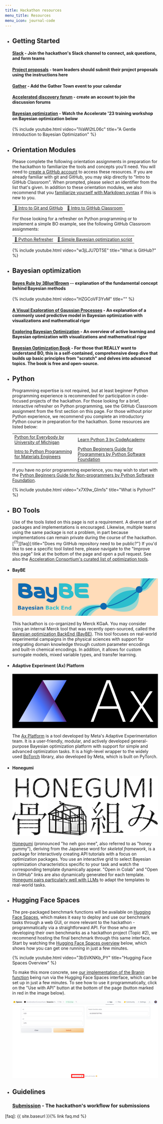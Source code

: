 ```yaml
---
title: Hackathon resources
menu_title: Resources
menu_icon: journal-code
---
```


<ul class="grid">

<li class="resource-block" markdown="1">

## Getting Started

#### [Slack](https://join.slack.com/share/enQtNjc0MDgwNTM2OTIzNy02ZmZiZDM0YTlkNDVlYzQyNzJjODk2MThkNjM2YWZlZjliY2MxZjlkZmMxMWUzNzlhYzA2ZTFjYjJlYWNlZDQ0) - Join the hackathon's Slack channel to connect, ask questions, and form teams

#### [Project proposals](_/../submission.md) - team leaders should submit their project proposals using the instructions here

#### [Gather](https://app.gather.town/events/aWWEyxSfRJGgvVwT3rSA) - Add the Gather Town event to your calendar

####  [Accelerated discovery forum](https://accelerated-discovery.discourse.group/) - create an account to join the discussion forums

#### [Bayesian optimization](https://youtu.be/IVaWl2tL06c) - Watch the Accelerate '23 training workshop on Bayesian optimization below

{% include youtube.html video="IVaWl2tL06c" title="A Gentle Introduction to Bayesian Optimization" %}

</li>

<li class="resource-block" markdown="1">

## Orientation Modules

Please complete the following orientation assignments in preparation for the hackathon to familiarize the tools and concepts you'll need. You will need to [create a GitHub account](https://github.com/join) to access these resources. If you are already familiar with git and GitHub, you may skip directly to "Intro to GitHub Classroom". When prompted, please select an identifier from the list that's given. In addition to these orientation modules, we also recommend that you [familiarize yourself with Markdown syntax](https://docs.github.com/en/get-started/writing-on-github/getting-started-with-writing-and-formatting-on-github/basic-writing-and-formatting-syntax) if this is new to you.

<table>
    <tr>
        <td><a href="https://classroom.github.com/a/2rswOlPi">📝 Intro to Git and GitHub</a></td>
        <td><a href="https://classroom.github.com/a/EaTuZ8L8">📝 Intro to GitHub Classroom</a></td>
    </tr>
</table>

For those looking for a refresher on Python programming or to implement a simple BO example, see the following GitHub Classroom assignments:

<table>
    <tr>
        <td><a href="https://classroom.github.com/a/XFCJVXYP">📝 Python Refresher</a></td>
        <td><a href="https://classroom.github.com/a/TlzXth_g">📝 Simple Bayesian optimization script</a></td>
    </tr>
</table>

{% include youtube.html video="w3jLJU7DT5E" title="What is GitHub?" %}

</li>

<li class="resource-block" markdown="1">

## Bayesian optimization

#### [Bayes Rule by 3Blue1Brown](https://youtu.be/HZGCoVF3YvM) -- explanation of the fundamental concept behind Bayesian methods

{% include youtube.html video="HZGCoVF3YvM" title="" %}

#### [A Visual Exploration of Gaussian Processes](https://distill.pub/2019/visual-exploration-gaussian-processes/) - An explanation of a commonly used predictive model in Bayesian optimization with visualizations and mathematical rigor

#### [Exploring Bayesian Optimization](https://distill.pub/2020/bayesian-optimization/) - An overview of active learning and Bayesian optimization with visualizations and mathematical rigor

#### [Bayesian Optimization Book](https://bayesoptbook.com/) - For those that REALLY want to understand BO, this is a self-contained, comprehensive deep dive that builds up basic principles from "scratch" and delves into advanced topics. The book is free and open-source.

</li>

<li class="resource-block" markdown="1">

## Python

Programming expertise is not required, but at least beginner Python programming experience is recommended for participation in code-focused projects of the hackathon. For those looking for a brief, interactive refresher on Python programming, see the GitHub Classroom assignment from the first section on this page. For those without prior Python experience, we recommend you complete an introductory Python course in preparation for the hackathon. Some resources are listed below:

<table>
    <tr>
        <td><a href="https://www.coursera.org/specializations/python">Python for Everybody by University of Michigan</a></td>
        <td><a href="https://www.codecademy.com/learn/learn-python-3">Learn Python 3 by CodeAcademy</a></td>
    </tr>
    <tr>
        <td><a href="https://youtube.com/playlist?list=PLL0SWcFqypCmkHClksnGlab3wglEVMqNN">Intro to Python Programming for Materials Engineers</a></td>
        <td><a href="https://wiki.python.org/moin/BeginnersGuide/Programmers">Python Beginners Guide for Programmers by Python Software Foundation</a></td>
    </tr>
</table>

If you have no prior programming experience, you may wish to start with the [Python Beginners Guide for Non-programmers by Python Software Foundation](https://www.python.org/about/gettingstarted/).

{% include youtube.html video="x7X9w_GIm1s" title="What is Python?" %}

</li>

<li class="resource-block" markdown="1">

## BO Tools

Use of the tools listed on this page is not a requirement. A diverse set of packages and implementations is encouraged. Likewise, multiple teams using the same package is not a problem, in part because implementations can remain private during the course of the hackathon.[<sup>(?)</sup>][faq]{:title="Does my GitHub repository need to be public?"} If you'd like to see a specific tool listed here, please navigate to the "Improve this page" link at the bottom of the page and open a pull request. See also the [Acceleration Consortium's curated list of optimization tools](https://github.com/AccelerationConsortium/awesome-self-driving-labs#optimization).

</li>

<li class="resource-block" markdown="1">

#### BayBE

[![baybe](./assets/baybe.png)](https://github.com/emdgroup/baybe)

This hackathon is co-organized by Merck KGaA. You may consider using an internal Merck tool that was recently open-sourced, called the [Bayesian optimization BackEnd (BayBE)](https://github.com/emdgroup/baybe). This tool focuses on real-world experimental campaigns in the physical sciences with support for integrating domain knowledge through custom parameter encodings and built-in chemical encodings. In addition, it allows for custom surrogate models, mixed variable types, and transfer learning.

</li>

<li class="resource-block" markdown="1">

#### Adaptive Experiment (Ax) Platform

[![ax](./assets/ax-black-background.png)](https://ax.dev/)

The [Ax Platform](https://ax.dev/) is a tool developed by Meta's Adaptive Experimentation team. It is a user-friendly, modular, and actively developed general-purpose Bayesian optimization platform with support for simple and advanced optimization tasks. It is a high-level wrapper to the widely used [BoTorch](https://botorch.org/) library, also developed by Meta, which is built on PyTorch.

</li>

<li class="resource-block" markdown="1">

#### Honegumi

[![honegumi](./assets/honegumi.png)](https://honegumi.readthedocs.io/en/latest/)

[Honegumi](https://honegumi.readthedocs.io/en/latest/) (pronounced "ho neh goo mee", also referred to as "honey gummy"), deriving from the Japanese word for _skeletal framework_, is a package for interactively creating API tutorials with a focus on optimization packages. You use an interactive grid to select Bayesian optimization characteristics specific to your task and watch the corresponding template dynamically appear. "Open in Colab" and "Open in GitHub" links are also dynamically generated for each template. [Honegumi pairs particularly well with LLMs](https://youtu.be/rnI2BvGgP9o) to adapt the templates to real-world tasks.

</li>


<li class="resource-block" markdown="1">

## Hugging Face Spaces

The pre-packaged benchmark functions will be available on [Hugging Face Spaces](https://huggingface.co/docs/hub/spaces), which makes it easy to deploy and use our benchmark tasks through a web GUI, or more relevant to the hackathon - programmatically via a straightforward API. For those who are developing their own benchmarks as a hackathon project (Topic #2), we recommend hosting the final benchmark through this same interface. Start by watching the [Hugging Face Spaces overview](https://huggingface.co/docs/hub/spaces-overview) below, which shows how you can get one running in just a few minutes.

{% include youtube.html video="3bSVKNKb_PY" title="Hugging Face Spaces Overview" %}

To make this more concrete, see [our implementation of the Branin function](https://huggingface.co/spaces/AccelerationConsortium/branin) being run via the Hugging Face Spaces interface, which can be set up in just a few minutes. To see how to use it programmatically, click on the "Use with API" button at the bottom of the page (button marked in red in the image below).

[![use with API](assets/branin-api.png)](https://huggingface.co/spaces/AccelerationConsortium/branin)


### 

</li>

</ul>

<ul class="grid">

<li class="resource-block" markdown="1">

## Guidelines

### [Submission](_/../submission.md) - The hackathon's workflow for submissions

</li>

</ul>

[faq]: {{ site.baseurl }}{% link faq.md %}
